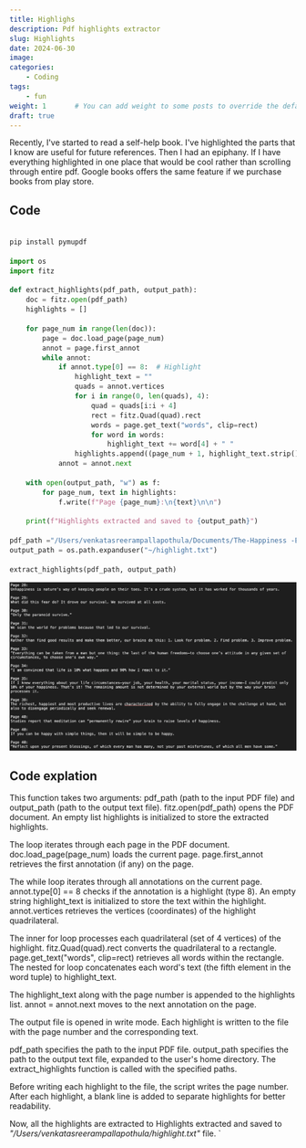 ```yaml
---
title: Highlighs
description: Pdf highlights extractor
slug: Highlights 
date: 2024-06-30 
image:
categories:
    - Coding
tags:
    - fun
weight: 1       # You can add weight to some posts to override the default sorting (date descending)
draft: true
---
```


Recently, I've started to read a self-help book. I've highlighted the parts that
I know are useful for future references. Then I had an epiphany. If I have
everything highlighted in one place that would be cool rather than scrolling
through entire pdf. Google books offers the same feature if we purchase books from
play store.

## Code

```python

pip install pymupdf

import os
import fitz

def extract_highlights(pdf_path, output_path):
    doc = fitz.open(pdf_path)
    highlights = []

    for page_num in range(len(doc)):
        page = doc.load_page(page_num)
        annot = page.first_annot
        while annot:
            if annot.type[0] == 8:  # Highlight
                highlight_text = ""
                quads = annot.vertices
                for i in range(0, len(quads), 4):
                    quad = quads[i:i + 4]
                    rect = fitz.Quad(quad).rect
                    words = page.get_text("words", clip=rect)
                    for word in words:
                        highlight_text += word[4] + " "
                highlights.append((page_num + 1, highlight_text.strip()))
            annot = annot.next

    with open(output_path, "w") as f:
        for page_num, text in highlights:
            f.write(f"Page {page_num}:\n{text}\n\n")

    print(f"Highlights extracted and saved to {output_path}")

pdf_path ="/Users/venkatasreerampallapothula/Documents/The-Happiness -Equation.pdf"
output_path = os.path.expanduser("~/highlight.txt")

extract_highlights(pdf_path, output_path)
```

![Highlights](highlights.webp "Highlights of the book") 

## Code explation

This function takes two arguments: pdf_path (path to the input PDF file) and output_path (path to the output text file).
fitz.open(pdf_path) opens the PDF document.
An empty list highlights is initialized to store the extracted highlights.

The loop iterates through each page in the PDF document.
doc.load_page(page_num) loads the current page.
page.first_annot retrieves the first annotation (if any) on the page.

The while loop iterates through all annotations on the current page.
annot.type[0] == 8 checks if the annotation is a highlight (type 8).
An empty string highlight_text is initialized to store the text within the highlight.
annot.vertices retrieves the vertices (coordinates) of the highlight quadrilateral.

The inner for loop processes each quadrilateral (set of 4 vertices) of the highlight.
fitz.Quad(quad).rect converts the quadrilateral to a rectangle.
page.get_text("words", clip=rect) retrieves all words within the rectangle.
The nested for loop concatenates each word's text (the fifth element in the word tuple) to highlight_text.

The highlight_text along with the page number is appended to the highlights list.
annot = annot.next moves to the next annotation on the page.

The output file is opened in write mode.
Each highlight is written to the file with the page number and the corresponding text.

pdf_path specifies the path to the input PDF file.
output_path specifies the path to the output text file, expanded to the user's home directory.
The extract_highlights function is called with the specified paths.


Before writing each highlight to the file, the script writes the page number.
After each highlight, a blank line is added to separate highlights for better
readability.

Now, all the highlights are extracted to Highlights extracted and saved to
_"/Users/venkatasreerampallapothula/highlight.txt"_ file.
`
